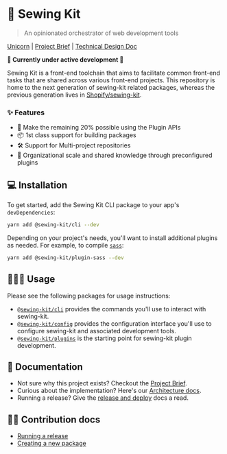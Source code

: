 # 🧵 Sewing Kit

> An opinionated orchestrator of web development tools

[Unicorn](https://vault.shopify.io/projects/14357) | [Project Brief](https://docs.google.com/document/d/11C4POvYkPk6xKG-HsAH3dP-Yx-W4atxXW5cCv9BzO5s/edit#) | [Technical Design Doc](https://docs.google.com/document/d/1pYIpE4vLtVcqsYKr4w50F1EmEl7fZdVL40v_5C5ZFJw/edit#)

**🚧 Currently under active development 🚧**

Sewing Kit is a front-end toolchain that aims to facilitate common front-end tasks that are shared across various front-end projects. This repository is home to the next generation of sewing-kit related packages, whereas the previous generation lives in [Shopify/sewing-kit](https://github.com/shopify/sewing-kit).

### ✨ Features

- 🎉 Make the remaining 20% possible using the Plugin APIs
- 📦 1st class support for building packages
- 🛠️ Support for Multi-project repositories
- 🧰 Organizational scale and shared knowledge through preconfigured plugins

## 💻 Installation

To get started, add the Sewing Kit CLI package to your app's `devDependencies`:

```sh
yarn add @sewing-kit/cli --dev
```

Depending on your project's needs, you'll want to install additional plugins as needed. For example, to compile [`sass`](https://sass-lang.com/):

```sh
yarn add @sewing-kit/plugin-sass --dev
```

## 👩🏻‍💻 Usage

Please see the following packages for usage instructions:

- [`@sewing-kit/cli`](packages/cli) provides the commands you'll use to interact with sewing-kit.
- [`@sewing-kit/config`](packages/config) provides the configuration interface you'll use to configure sewing-kit and associated development tools.
- [`@sewing-kit/plugins`](packages/plugins) is the starting point for sewing-kit plugin development.

## 📝 Documentation

- Not sure why this project exists? Checkout the [Project Brief](https://docs.google.com/document/d/11C4POvYkPk6xKG-HsAH3dP-Yx-W4atxXW5cCv9BzO5s/edit#).
- Curious about the implementation? Here's our [Architecture docs](./documentation/architecture.md).
- Running a release? Give the [release and deploy](./documentation/contributing/release-and-deploy.md) docs a read.

## 🙌🏽 Contribution docs

- [Running a release](./documentation/contributing/release-and-deploy.md)
- [Creating a new package](./documentation/contributing/creating-a-new-package.md)
